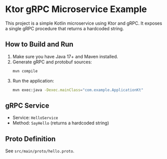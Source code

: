 # Ktor gRPC Microservice Example

This project is a simple Kotlin microservice using Ktor and gRPC. It exposes a single gRPC procedure that returns a hardcoded string.

## How to Build and Run

1. Make sure you have Java 17+ and Maven installed.
2. Generate gRPC and protobuf sources:
   ```sh
   mvn compile
   ```
3. Run the application:
   ```sh
   mvn exec:java -Dexec.mainClass="com.example.ApplicationKt"
   ```

## gRPC Service
- Service: `HelloService`
- Method: `SayHello` (returns a hardcoded string)

## Proto Definition
See `src/main/proto/hello.proto`.
